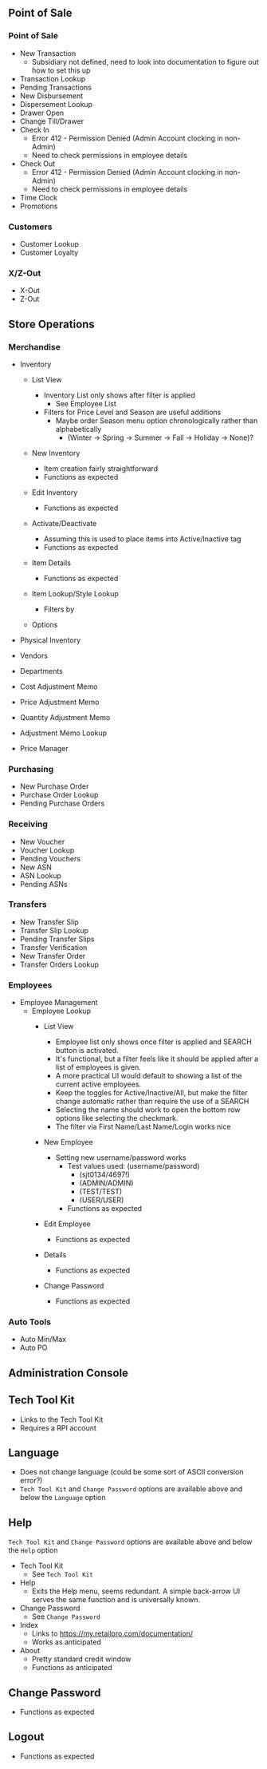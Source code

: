 ## Point of Sale ##

### Point of Sale ###
- New Transaction
	- Subsidiary not defined, need to look into documentation to figure out how to set this up
- Transaction Lookup
- Pending Transactions
- New Disbursement
- Dispersement Lookup
- Drawer Open
- Change Till/Drawer
- Check In
	- Error 412 - Permission Denied (Admin Account clocking in non-Admin)
	- Need to check permissions in employee details
- Check Out
	- Error 412 - Permission Denied (Admin Account clocking in non-Admin)
	- Need to check permissions in employee details
- Time Clock
- Promotions
		
### Customers ###
- Customer Lookup
- Customer Loyalty
		
### X/Z-Out ###
- X-Out
- Z-Out
		
## Store Operations ##

### Merchandise ###
- Inventory
	- List View
		- Inventory List only shows after filter is applied 
			- See Employee List
		- Filters for Price Level and Season are useful additions
			- Maybe order Season menu option chronologically rather than alphabetically
				- (Winter -> Spring -> Summer -> Fall -> Holiday -> None)?

	- New Inventory
		- Item creation fairly straightforward
		- Functions as expected

	- Edit Inventory
		- Functions as expected

	- Activate/Deactivate
		- Assuming this is used to place items into Active/Inactive tag
		- Functions as expected

	- Item Details
		- Functions as expected

	- Item Lookup/Style Lookup
		- Filters by 
	- Options

- Physical Inventory
- Vendors
- Departments
- Cost Adjustment Memo
- Price Adjustment Memo
- Quantity Adjustment Memo
- Adjustment Memo Lookup
- Price Manager

### Purchasing ###
- New Purchase Order
- Purchase Order Lookup
- Pending Purchase Orders

### Receiving ###
- New Voucher
- Voucher Lookup
- Pending Vouchers
- New ASN
- ASN Lookup
- Pending ASNs

### Transfers ###
- New Transfer Slip
- Transfer Slip Lookup
- Pending Transfer Slips
- Transfer Verification
- New Transfer Order
- Transfer Orders Lookup

### Employees ###
- Employee Management
	- Employee Lookup
		- List View
			- Employee list only shows once filter is applied and SEARCH button is activated. 
			- It's functional, but a filter feels like it should be applied after a list of employees is given. 
			- A more practical UI would default to showing a list of the current active employees.
			- Keep the toggles for Active/Inactive/All, but make the filter change automatic rather than require the use of a SEARCH
			- Selecting the name should work to open the bottom row options like selecting the checkmark. 
			- The filter via First Name/Last Name/Login works nice

		- New Employee
			- Setting new username/password works
				- Test values used: (username/password)
					- (sjt0134/4697!)
					- (ADMIN/ADMIN)
					- (TEST/TEST)
					- (USER/USER)
				- Functions as expected

		- Edit Employee
			- Functions as expected

		- Details 
			- Functions as expected

		- Change Password
			- Functions as expected
### Auto Tools ###
- Auto Min/Max
- Auto PO
		
## Administration Console ##

## Tech Tool Kit ##
- Links to the Tech Tool Kit
- Requires a RPI account

## Language ##
- Does not change language (could be some sort of ASCII conversion error?)
- `Tech Tool Kit` and `Change Password` options are available above and below the `Language` option

## Help ##
`Tech Tool Kit` and `Change Password` options are available above and below the `Help` option

- Tech Tool Kit
	- See `Tech Tool Kit`	
- Help 
	- Exits the Help menu, seems redundant. A simple back-arrow UI serves the same function and is universally known. 
- Change Password
	- See `Change Password`
- Index
	- Links to https://my.retailpro.com/documentation/
	- Works as anticipated
- About
	- Pretty standard credit window
	- Functions as anticipated 
	
## Change Password ##
- Functions as expected

## Logout ##
- Functions as expected
